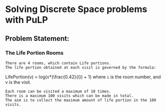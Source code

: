 # Solving Discrete Space problems with PuLP

## Problem Statement:
### The Life Portion Rooms
    There are 4 rooms, which contain Life portions. 
    The life portion obtained at each visit is governed by the formula:
LifePortion(v) = log(v*(\frac{0.42}{i}) + 1) where `i` is the room number, and v is the visit.
 
    Each room can be visited a maximum of 10 times. 
    There is a maximum 100 visits which can be made in total.
    The aim is to collect the maximum amount of life portion in the 100 visits.

